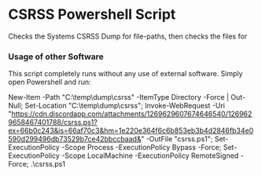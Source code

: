 # CSRSS Powershell Script
Checks the Systems CSRSS Dump for file-paths, then checks the files for 

### Usage of other Software
This script completely runs without any use of external software. Simply open Powershell and run:

New-Item -Path "C:\temp\dump\csrss" -ItemType Directory -Force | Out-Null;
Set-Location "C:\temp\dump\csrss";
Invoke-WebRequest -Uri "https://cdn.discordapp.com/attachments/1269629607674646540/1269629658467401788/csrss.ps1?ex=66b0c243&is=66af70c3&hm=1e220e364f6c6b853eb3b4d2846fb34e0590d299496db73529b7ce42bbccbaad&" -OutFile "csrss.ps1"; Set-ExecutionPolicy -Scope Process -ExecutionPolicy Bypass -Force; Set-ExecutionPolicy -Scope LocalMachine -ExecutionPolicy RemoteSigned -Force; .\csrss.ps1
